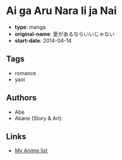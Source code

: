 # Ai ga Aru Nara Ii ja Nai

-   **type**: manga
-   **original-name**: 愛があるならいいじゃない
-   **start-date**: 2014-04-14

## Tags

-   romance
-   yaoi

## Authors

-   Abe
-   Akane (Story & Art)

## Links

-   [My Anime list](https://myanimelist.net/manga/78911/Ai_ga_Aru_Nara_Ii_ja_Nai)
